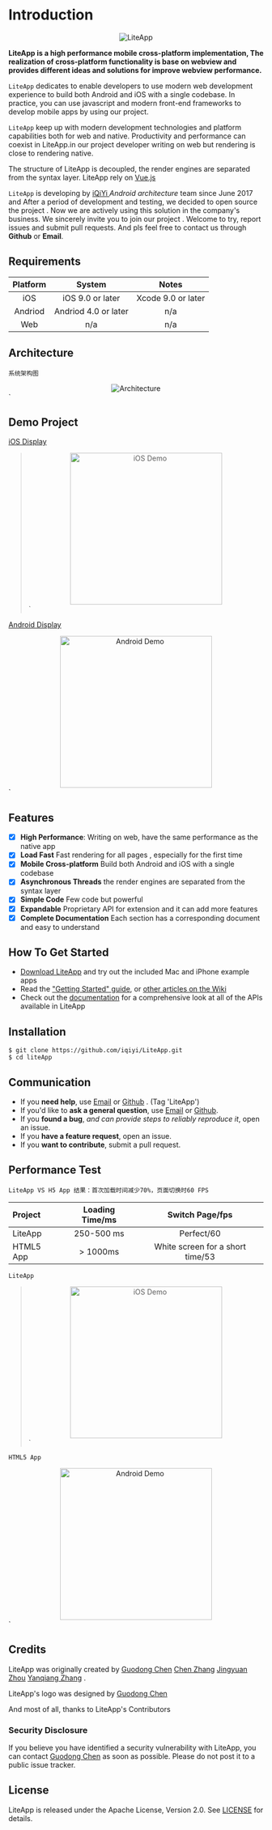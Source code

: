 # Introduction

<p align="center" >
  <img src="https://github.com/iqiyi/LiteApp/tree/master/Images/logo.png" alt="LiteApp" title="LiteApp">
</p>

**LiteApp is a high performance mobile cross-platform implementation, The realization of cross-platform functionality is base on webview and provides different ideas and solutions for improve webview performance.**

`LiteApp` dedicates to enable developers to use modern web development experience to build both Android and iOS  with a single codebase. In practice, you can use javascript and modern front-end frameworks to develop mobile apps by using our project.

`LiteApp` keep up with modern development technologies and platform capabilities both for web and native. Productivity and performance can coexist in LiteApp.in our project developer writing on web but  rendering  is close to rendering native.

The structure of LiteApp is decoupled, the render engines are separated from the syntax layer. LiteApp rely on [Vue.js](https://vuejs.org/) 

`LiteApp` is developing by [iQiYi ](https://www.iqiyi.com/) *Android architecture* team since June 2017 and After a period of development and testing, we decided to open source the project . Now we are actively using this solution in the company's business. We sincerely invite you to join our project . Welcome to try, report issues and submit pull requests. And pls feel free to contact us through **Github** or **Email**.

## Requirements

| Platform |        System        |       Notes        |
| :------: | :------------------: | :----------------: |
|   iOS    |   iOS 9.0 or later   | Xcode 9.0 or later |
| Andriod  | Andriod 4.0 or later |        n/a         |
|   Web    |         n/a          |        n/a         |

## Architecture

`系统架构图`

<div align=center>
<img src="https://github.com/iqiyi/LiteApp/tree/master/Images/Architecture.png" alt="Architecture"/>
</div>`

## 

## Demo Project

[ iOS Display ]() 

> <div align=center>
>
> <img src="https://github.com/iqiyi/LiteApp/tree/master/Images/iOS_Video.gif" width = "300" height = "300*16/9"  alt="iOS Demo"/>
>
> </div>`

[Android Display]() 

<div align=center>

<img src="https://github.com/iqiyi/LiteApp/tree/master/Images/Andriod_Video.gif" width = "300" height = "300*16/9" alt="Android Demo"/>
</div>`

## Features

- [x] **High Performance**: Writing on web, have the same performance as the native app
- [x] **Load Fast** Fast rendering  for all pages , especially for the first time
- [x] **Mobile Cross-platform**  Build both Android and iOS  with a single codebase
- [x] **Asynchronous Threads** the render engines are separated from the syntax layer 
- [x] **Simple Code**  Few code but powerful
- [x] **Expandable**   Proprietary API for extension and it can add more features
- [x] **Complete Documentation** Each section has a corresponding document and easy to understand

## How To Get Started

- [Download LiteApp](http://10.110.86.160/mc-web-panel/sto/iOS-lite-app.zip) and try out the included Mac and iPhone example apps
- Read the ["Getting Started" guide](http://gitlab.qiyi.domain/cross-team/lite-app/wikis/iOS-README), or [other articles on the Wiki](http://gitlab.qiyi.domain/cross-team/lite-app/wikis/home)
- Check out the [documentation](http://gitlab.qiyi.domain/cross-team/lite-app/wikis/home) for a comprehensive look at all of the APIs available in LiteApp

## Installation

```
$ git clone https://github.com/iqiyi/LiteApp.git
$ cd liteApp
```

## Communication

- If you **need help**, use [Email](zhangyanqiang@qiyi.com) or [Github](https://github.com/iqiyi/LiteApp) . (Tag 'LiteApp')
- If you'd like to **ask a general question**, use [Email](zhangyanqiang@qiyi.com) or [Github](https://github.com/iqiyi/LiteApp).
- If you **found a bug**, _and can provide steps to reliably reproduce it_, open an issue.
- If you **have a feature request**, open an issue.
- If you **want to contribute**, submit a pull request.

## Performance Test

`LiteApp VS H5 App 结果：首次加载时间减少70%，页面切换时60 FPS`

| Project   | Loading Time/ms |         Switch Page/fps          |
| :-------- | :-------------: | :------------------------------: |
| LiteApp   |   250-500 ms    |            Perfect/60            |
| HTML5 App |    > 1000ms     | White screen for a short time/53 |

`LiteApp`

> <div align=center>
>
> <img src="https://github.com/iqiyi/LiteApp/tree/master/Images/liteApp.gif" width = "300" height = "300*16/9"  alt="iOS Demo"/>
>
> </div>`

`HTML5 App`

<div align=center>

<img src="https://github.com/iqiyi/LiteApp/tree/master/Images/html5.gif" width = "300" height = "300*16/9" alt="Android Demo"/>
</div>`

## 

## Credits

LiteApp was originally created by [Guodong Chen]()  [Chen Zhang]()  [Jingyuan Zhou]()   [Yanqiang Zhang](https://github.com/Richard-zhang-iOS) .

LiteApp's logo was designed by [Guodong Chen]()

And most of all, thanks to LiteApp's Contributors

### Security Disclosure

If you believe you have identified a security vulnerability with LiteApp, you can contact  [Guodong Chen]() as soon as possible. Please do not post it to a public issue tracker.

## License

LiteApp is released under the Apache License, Version 2.0. See [LICENSE](http://gitlab.qiyi.domain/cross-team/lite-app/blob/master/LICENSE) for details.